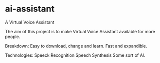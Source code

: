 # ai-assistant

A Virtual Voice Assistant

The aim of this project is to make Virtual Voice Assistant available for more people.

Breakdown:
Easy to download, change and learn.
Fast and expandible.

Technologies:
Speeck Recognition
Speech Synthesis
Some sort of AI.
